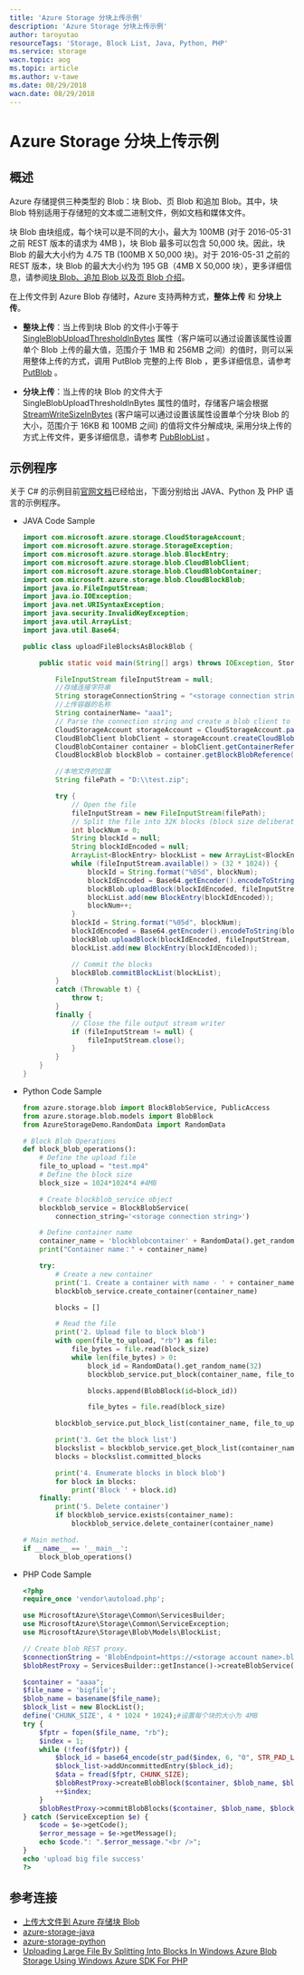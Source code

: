 ```yaml
---
title: 'Azure Storage 分块上传示例'
description: 'Azure Storage 分块上传示例'
author: taroyutao
resourceTags: 'Storage, Block List, Java, Python, PHP'
ms.service: storage
wacn.topic: aog
ms.topic: article
ms.author: v-tawe
ms.date: 08/29/2018
wacn.date: 08/29/2018
---
```


# Azure Storage 分块上传示例

## 概述

Azure 存储提供三种类型的 Blob：块 Blob、页 Blob 和追加 Blob。其中，块 Blob 特别适用于存储短的文本或二进制文件，例如文档和媒体文件。

块 Blob 由块组成，每个块可以是不同的大小，最大为 100MB (对于 2016-05-31 之前 REST 版本的请求为 4MB )，块 Blob 最多可以包含 50,000 块。因此，块 Blob 的最大大小约为 4.75 TB (100MB X 50,000 块)。对于 2016-05-31 之前的 REST 版本，块 Blob 的最大大小约为 195 GB（4MB X 50,000 块），更多详细信息，请参阅[块 Blob、追加 Blob 以及页 Blob 介绍](https://docs.microsoft.com/zh-cn/rest/api/storageservices/understanding-block-blobs--append-blobs--and-page-blobs)。

在上传文件到 Azure Blob 存储时，Azure 支持两种方式，**整体上传** 和 **分块上传**。

- **整块上传**：当上传到块 Blob 的文件小于等于 [SingleBlobUploadThresholdInBytes](https://docs.microsoft.com/dotnet/api/microsoft.windowsazure.storage.blob.blobrequestoptions.singleblobuploadthresholdinbytes?view=azure-dotnet) 属性（客户端可以通过设置该属性设置单个 Blob 上传的最大值，范围介于 1MB 和 256MB 之间）的值时，则可以采用整体上传的方式，调用 PutBlob 完整的上传 Blob ，更多详细信息，请参考 [PutBlob](https://docs.microsoft.com/zh-cn/rest/api/storageservices/put-blob) 。

- **分块上传**：当上传的块 Blob 的文件大于 SingleBlobUploadThresholdInBytes 属性的值时，存储客户端会根据 [StreamWriteSizeInBytes](https://docs.microsoft.com/dotnet/api/microsoft.windowsazure.storage.blob.cloudblockblob.streamwritesizeinbytes?view=azure-dotnet) (客户端可以通过设置该属性设置单个分块 Blob 的大小，范围介于 16KB 和 100MB 之间) 的值将文件分解成块, 采用分块上传的方式上传文件，更多详细信息，请参考 [PubBlobList](https://docs.microsoft.com/zh-cn/rest/api/storageservices/put-block-list) 。

## 示例程序

关于 C# 的示例目前[官网文档](https://docs.azure.cn/zh-cn/articles/azure-operations-guide/storage/aog-storage-blob-howto-upload-big-file-to-storage)已经给出，下面分别给出 JAVA、Python 及 PHP 语言的示例程序。

- JAVA Code Sample

    ```java
    import com.microsoft.azure.storage.CloudStorageAccount;
    import com.microsoft.azure.storage.StorageException;
    import com.microsoft.azure.storage.blob.BlockEntry;
    import com.microsoft.azure.storage.blob.CloudBlobClient;
    import com.microsoft.azure.storage.blob.CloudBlobContainer;
    import com.microsoft.azure.storage.blob.CloudBlockBlob;
    import java.io.FileInputStream;
    import java.io.IOException;
    import java.net.URISyntaxException;
    import java.security.InvalidKeyException;
    import java.util.ArrayList;
    import java.util.Base64;

    public class uploadFileBlocksAsBlockBlob {

        public static void main(String[] args) throws IOException, StorageException, URISyntaxException, InvalidKeyException {

            FileInputStream fileInputStream = null;
            //存储连接字符串
            String storageConnectionString = "<storage connection string>";
            //上传容器的名称
            String containerName= "aaa1";
            // Parse the connection string and create a blob client to interact with Blob storage
            CloudStorageAccount storageAccount = CloudStorageAccount.parse(storageConnectionString);
            CloudBlobClient blobClient = storageAccount.createCloudBlobClient();
            CloudBlobContainer container = blobClient.getContainerReference(containerName);
            CloudBlockBlob blockBlob = container.getBlockBlobReference("testblockblob");//希望上传后文件的名称

            //本地文件的位置
            String filePath = "D:\\test.zip";

            try {
                // Open the file
                fileInputStream = new FileInputStream(filePath);
                // Split the file into 32K blocks (block size deliberately kept small for the demo) and upload all the blocks
                int blockNum = 0;
                String blockId = null;
                String blockIdEncoded = null;
                ArrayList<BlockEntry> blockList = new ArrayList<BlockEntry>();
                while (fileInputStream.available() > (32 * 1024)) {
                    blockId = String.format("%05d", blockNum);
                    blockIdEncoded = Base64.getEncoder().encodeToString(blockId.getBytes());
                    blockBlob.uploadBlock(blockIdEncoded, fileInputStream, (32 * 1024));
                    blockList.add(new BlockEntry(blockIdEncoded));
                    blockNum++;
                }
                blockId = String.format("%05d", blockNum);
                blockIdEncoded = Base64.getEncoder().encodeToString(blockId.getBytes());
                blockBlob.uploadBlock(blockIdEncoded, fileInputStream, fileInputStream.available());
                blockList.add(new BlockEntry(blockIdEncoded));

                // Commit the blocks
                blockBlob.commitBlockList(blockList);
            }
            catch (Throwable t) {
                throw t;
            }
            finally {
                // Close the file output stream writer
                if (fileInputStream != null) {
                    fileInputStream.close();
                }
            }
        }
    }
    ```

- Python Code Sample

    ```python
    from azure.storage.blob import BlockBlobService, PublicAccess
    from azure.storage.blob.models import BlobBlock
    from AzureStorageDemo.RandomData import RandomData

    # Block Blob Operations
    def block_blob_operations():
        # Define the upload file
        file_to_upload = "test.mp4"
        # Define the block size
        block_size = 1024*1024*4 #4MB

        # Create blockblob_service object
        blockblob_service = BlockBlobService(
            connection_string='<storage connection string>')

        # Define container name
        container_name = 'blockblobcontainer' + RandomData().get_random_name(6)
        print("Container name：" + container_name)

        try:
            # Create a new container
            print('1. Create a container with name - ' + container_name)
            blockblob_service.create_container(container_name)

            blocks = []

            # Read the file
            print('2. Upload file to block blob')
            with open(file_to_upload, "rb") as file:
                file_bytes = file.read(block_size)
                while len(file_bytes) > 0:
                    block_id = RandomData().get_random_name(32)
                    blockblob_service.put_block(container_name, file_to_upload, file_bytes, block_id)

                    blocks.append(BlobBlock(id=block_id))

                    file_bytes = file.read(block_size)

            blockblob_service.put_block_list(container_name, file_to_upload, blocks)

            print('3. Get the block list')
            blockslist = blockblob_service.get_block_list(container_name, file_to_upload, None, 'all')
            blocks = blockslist.committed_blocks

            print('4. Enumerate blocks in block blob')
            for block in blocks:
                print('Block ' + block.id)
        finally:
            print('5. Delete container')
            if blockblob_service.exists(container_name):
                blockblob_service.delete_container(container_name)

    # Main method.
    if __name__ == '__main__':
        block_blob_operations()
    ```

- PHP Code Sample

    ```php
    <?php
    require_once 'vendor\autoload.php';

    use MicrosoftAzure\Storage\Common\ServicesBuilder;
    use MicrosoftAzure\Storage\Common\ServiceException;
    use MicrosoftAzure\Storage\Blob\Models\BlockList;

    // Create blob REST proxy.
    $connectionString = 'BlobEndpoint=https://<storage account name>.blob.core.chinacloudapi.cn/;QueueEndpoint=https://<storage account name>.queue.core.chinacloudapi.cn/;TableEndpoint=https://<storage account name>.table.core.chinacloudapi.cn/;AccountName=<storage account name>;AccountKey=<storage account key>';
    $blobRestProxy = ServicesBuilder::getInstance()->createBlobService($connectionString);

    $container = "aaaa";
    $file_name = 'bigfile';
    $blob_name = basename($file_name);
    $block_list = new BlockList();
    define('CHUNK_SIZE', 4 * 1024 * 1024);#设置每个块的大小为 4MB
    try {
        $fptr = fopen($file_name, "rb");
        $index = 1;
        while (!feof($fptr)) {
            $block_id = base64_encode(str_pad($index, 6, "0", STR_PAD_LEFT));
            $block_list->addUncommittedEntry($block_id);
            $data = fread($fptr, CHUNK_SIZE);
            $blobRestProxy->createBlobBlock($container, $blob_name, $block_id, $data);
            ++$index;
        }
        $blobRestProxy->commitBlobBlocks($container, $blob_name, $block_list);
    } catch (ServiceException $e) {
        $code = $e->getCode();
        $error_message = $e->getMessage();
        echo $code.": ".$error_message."<br />";
    }
    echo 'upload big file success'
    ?>
    ```

## 参考连接

- [上传大文件到 Azure 存储块 Blob](https://docs.azure.cn/zh-cn/articles/azure-operations-guide/storage/aog-storage-blob-howto-upload-big-file-to-storage)
- [azure-storage-java](https://github.com/Azure/azure-storage-java)
- [azure-storage-python](https://github.com/Azure/azure-storage-python)
- [Uploading Large File By Splitting Into Blocks In Windows Azure Blob Storage Using Windows Azure SDK For PHP](http://gauravmantri.com/2013/07/13/uploading-large-file-by-splitting-into-blocks-in-windows-azure-blob-storage-using-windows-azure-sdk-for-php/)